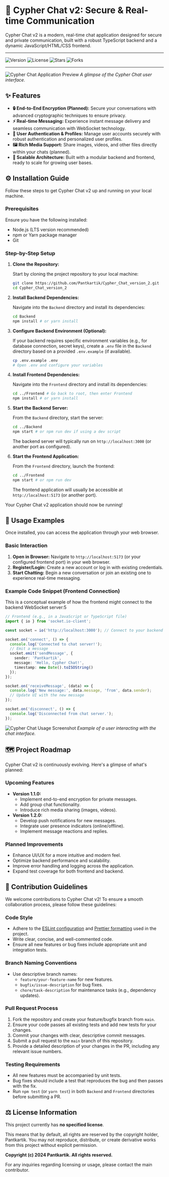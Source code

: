 # 💬 Cypher Chat v2: Secure & Real-time Communication

Cypher Chat v2 is a modern, real-time chat application designed for secure and private communication, built with a robust TypeScript backend and a dynamic JavaScript/HTML/CSS frontend.

---

![Version](https://img.shields.io/badge/version-1.0.0-blue)
![License](https://img.shields.io/badge/license-None-lightgrey)
![Stars](https://img.shields.io/github/stars/Pantkartik/Cypher_Chat_version_2?style=social)
![Forks](https://img.shields.io/github/forks/Pantkartik/Cypher_Chat_version_2?style=social)

---

![Cypher Chat Application Preview](/preview_example.png)
_A glimpse of the Cypher Chat user interface._


## ✨ Features

*   **🔒 End-to-End Encryption (Planned):** Secure your conversations with advanced cryptographic techniques to ensure privacy.
*   **⚡ Real-time Messaging:** Experience instant message delivery and seamless communication with WebSocket technology.
*   **👤 User Authentication & Profiles:** Manage user accounts securely with robust authentication and personalized user profiles.
*   **🖼️ Rich Media Support:** Share images, videos, and other files directly within your chats (planned).
*   **🚀 Scalable Architecture:** Built with a modular backend and frontend, ready to scale for growing user bases.


## ⚙️ Installation Guide

Follow these steps to get Cypher Chat v2 up and running on your local machine.

### Prerequisites

Ensure you have the following installed:
*   Node.js (LTS version recommended)
*   npm or Yarn package manager
*   Git

### Step-by-Step Setup

1.  **Clone the Repository:**

    Start by cloning the project repository to your local machine:

    ```bash
    git clone https://github.com/Pantkartik/Cypher_Chat_version_2.git
    cd Cypher_Chat_version_2
    ```

2.  **Install Backend Dependencies:**

    Navigate into the `Backend` directory and install its dependencies:

    ```bash
    cd Backend
    npm install # or yarn install
    ```

3.  **Configure Backend Environment (Optional):**

    If your backend requires specific environment variables (e.g., for database connection, secret keys), create a `.env` file in the `Backend` directory based on a provided `.env.example` (if available).

    ```bash
    cp .env.example .env
    # Open .env and configure your variables
    ```

4.  **Install Frontend Dependencies:**

    Navigate into the `Frontend` directory and install its dependencies:

    ```bash
    cd ../Frontend # Go back to root, then enter Frontend
    npm install # or yarn install
    ```

5.  **Start the Backend Server:**

    From the `Backend` directory, start the server:

    ```bash
    cd ../Backend
    npm start # or npm run dev if using a dev script
    ```
    The backend server will typically run on `http://localhost:3000` (or another port as configured).

6.  **Start the Frontend Application:**

    From the `Frontend` directory, launch the frontend:

    ```bash
    cd ../Frontend
    npm start # or npm run dev
    ```
    The frontend application will usually be accessible at `http://localhost:5173` (or another port).

Your Cypher Chat v2 application should now be running!


## 🚀 Usage Examples

Once installed, you can access the application through your web browser.

### Basic Interaction

1.  **Open in Browser:** Navigate to `http://localhost:5173` (or your configured frontend port) in your web browser.
2.  **Register/Login:** Create a new account or log in with existing credentials.
3.  **Start Chatting:** Begin a new conversation or join an existing one to experience real-time messaging.

### Example Code Snippet (Frontend Connection)

This is a conceptual example of how the frontend might connect to the backend WebSocket server:5

```typescript
// Frontend (e.g., in a JavaScript or TypeScript file)
import { io } from 'socket.io-client';

const socket = io('http://localhost:3000'); // Connect to your backend WebSocket server

socket.on('connect', () => {
  console.log('Connected to chat server!');
  // Emit a message
  socket.emit('sendMessage', {
    sender: 'Pantkartik',
    message: 'Hello, Cypher Chat!',
    timestamp: new Date().toISOString()
  });
});

socket.on('receiveMessage', (data) => {
  console.log('New message:', data.message, 'from', data.sender);
  // Update UI with the new message
});

socket.on('disconnect', () => {
  console.log('Disconnected from chat server.');
});
```

![Cypher Chat Usage Screenshot](/usage_example.png)
_Example of a user interacting with the chat interface._


## 🗺️ Project Roadmap

Cypher Chat v2 is continuously evolving. Here's a glimpse of what's planned:

### Upcoming Features
*   **Version 1.1.0:**
    *   Implement end-to-end encryption for private messages.
    *   Add group chat functionality.
    *   Introduce rich media sharing (images, videos).
*   **Version 1.2.0:**
    *   Develop push notifications for new messages.
    *   Integrate user presence indicators (online/offline).
    *   Implement message reactions and replies.

### Planned Improvements
*   Enhance UI/UX for a more intuitive and modern feel.
*   Optimize backend performance and scalability.
*   Improve error handling and logging across the application.
*   Expand test coverage for both frontend and backend.


## 🤝 Contribution Guidelines

We welcome contributions to Cypher Chat v2! To ensure a smooth collaboration process, please follow these guidelines:

### Code Style
*   Adhere to the [ESLint configuration](https://eslint.org/) and [Prettier formatting](https://prettier.io/) used in the project.
*   Write clear, concise, and well-commented code.
*   Ensure all new features or bug fixes include appropriate unit and integration tests.

### Branch Naming Conventions
*   Use descriptive branch names:
    *   `feature/your-feature-name` for new features.
    *   `bugfix/issue-description` for bug fixes.
    *   `chore/task-description` for maintenance tasks (e.g., dependency updates).

### Pull Request Process
1.  Fork the repository and create your feature/bugfix branch from `main`.
2.  Ensure your code passes all existing tests and add new tests for your changes.
3.  Commit your changes with clear, descriptive commit messages.
4.  Submit a pull request to the `main` branch of this repository.
5.  Provide a detailed description of your changes in the PR, including any relevant issue numbers.

### Testing Requirements
*   All new features must be accompanied by unit tests.
*   Bug fixes should include a test that reproduces the bug and then passes with the fix.
*   Run `npm test` (or `yarn test`) in both `Backend` and `Frontend` directories before submitting a PR.


## ⚖️ License Information

This project currently has **no specified license**.

This means that by default, all rights are reserved by the copyright holder, Pantkartik. You may not reproduce, distribute, or create derivative works from this project without explicit permission.

**Copyright (c) 2024 Pantkartik. All rights reserved.**

For any inquiries regarding licensing or usage, please contact the main contributor.
